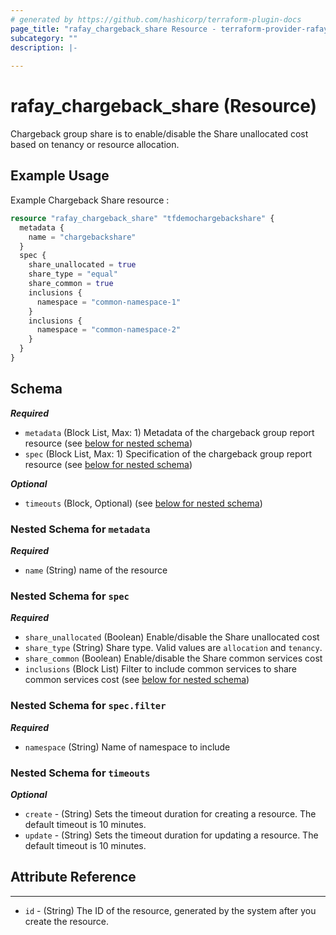 ```yaml
---
# generated by https://github.com/hashicorp/terraform-plugin-docs
page_title: "rafay_chargeback_share Resource - terraform-provider-rafay"
subcategory: ""
description: |-
  
---
```


# rafay_chargeback_share (Resource)
Chargeback group share is to enable/disable the Share unallocated cost based on tenancy or resource allocation.

## Example Usage

Example Chargeback Share resource :

```terraform
resource "rafay_chargeback_share" "tfdemochargebackshare" {
  metadata {
    name = "chargebackshare"
  }
  spec {
    share_unallocated = true
    share_type = "equal"
    share_common = true
    inclusions {
      namespace = "common-namespace-1"
    }
    inclusions {
      namespace = "common-namespace-2"
    }
  }
}
```

<!-- schema generated by tfplugindocs -->
## Schema

***Required***

- `metadata` (Block List, Max: 1) Metadata of the chargeback group report resource (see [below for nested schema](#nestedblock--metadata))
- `spec` (Block List, Max: 1) Specification of the chargeback group report resource (see [below for nested schema](#nestedblock--spec))

***Optional***

- `timeouts` (Block, Optional) (see [below for nested schema](#nestedblock--timeouts))

<a id="nestedblock--metadata"></a>
### Nested Schema for `metadata`

***Required***

- `name` (String) name of the resource

<a id="nestedblock--spec"></a>
### Nested Schema for `spec`

***Required***

- `share_unallocated` (Boolean) Enable/disable the Share unallocated cost
- `share_type` (String) Share type. Valid values are `allocation` and `tenancy`.
- `share_common` (Boolean) Enable/disable the Share common services cost
- `inclusions` (Block List) Filter to include common services to share common services cost (see [below for nested schema](#nestedblock--spec--filter))


<a id="nestedblock--spec--filter"></a>
### Nested Schema for `spec.filter`

***Required***
- `namespace` (String) Name of namespace to include


<a id="nestedblock--timeouts"></a>
### Nested Schema for `timeouts`

***Optional***
- `create` - (String) Sets the timeout duration for creating a resource. The default timeout is 10 minutes. 
- `update` - (String) Sets the timeout duration for updating a resource. The default timeout is 10 minutes. 

## Attribute Reference

---

- `id` - (String) The ID of the resource, generated by the system after you create the resource.
